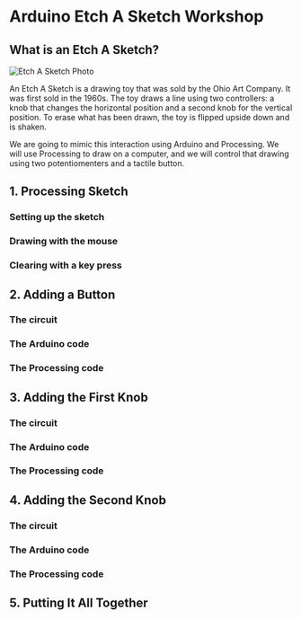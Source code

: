 Arduino Etch A Sketch Workshop
======================

## What is an Etch A Sketch?
![Etch A Sketch Photo](./etch-a-sketch-1.jpg)

An Etch A Sketch is a drawing toy that was sold by the Ohio Art Company. It was first sold in the 1960s.  The toy draws a line using two controllers: a knob that changes the horizontal position and a second knob for the vertical position.  To erase what has been drawn, the toy is flipped upside down and is shaken.

We are going to mimic this interaction using Arduino and Processing.  We will use Processing to draw on a computer, and we will control that drawing using two potentiomenters and a tactile button.


## 1. Processing Sketch
### Setting up the sketch
### Drawing with the mouse
### Clearing with a key press


## 2. Adding a Button
### The circuit
### The Arduino code
### The Processing code


## 3. Adding the First Knob
### The circuit
### The Arduino code
### The Processing code


## 4. Adding the Second Knob
### The circuit
### The Arduino code
### The Processing code


## 5. Putting It All Together

